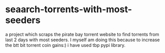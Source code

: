 # seaarch-torrents-with-most-seeders
a project which scraps the pirate bay torrent website to find torrents from last 2 days with most seeders.
I myself am doing this because to increase the btt bit torrent coin gains:)
i have used tbp pypi library.
